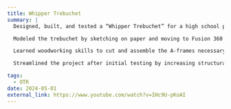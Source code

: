 ```yaml
---
title: Whipper Trebuchet
summary: |
  Designed, built, and tested a “Whipper Trebuchet” for a high school physics project with the goal of launching a tennis ball as far as possible.

  Modeled the trebuchet by sketching on paper and moving to Fusion 360 to complete a 3D model to present in class.

  Learned woodworking skills to cut and assemble the A-frames necessary to hold the arm.

  Streamlined the project after initial testing by increasing structural strength and researching better projectiles to increase the throw distance by 70%.

tags:
  - OTR
date: 2024-05-01
external_link: https://www.youtube.com/watch?v=IHc9U-pKoAI
---
```

